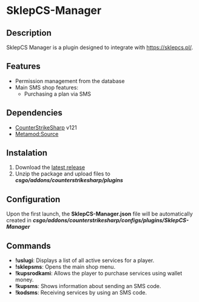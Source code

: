 # SklepCS-Manager

## Description
SklepCS Manager is a plugin designed to integrate with https://sklepcs.pl/. 

## Features
- Permission management from the database
- Main SMS shop features:
  - Purchasing a plan via SMS
## Dependencies
- [CounterStrikeSharp](https://github.com/roflmuffin/CounterStrikeSharp/releases) v121
- [Metamod:Source](https://www.sourcemm.net/downloads.php/?branch=master)

## Instalation
1. Download the [latest release](https://github.com/CS-GEJMERZY/SklepCS-Manager/releases/latest)
2. Unzip the package and upload files to **_csgo/addons/counterstrikesharp/plugins_**

## Configuration
Upon the first launch, the **SklepCS-Manager.json**  file will be automatically created in **_csgo/addons/counterstrikesharp/configs/plugins/SklepCS-Manager_**

## Commands
- **!uslugi**: Displays a list of all active services for a player.
- **!sklepsms**: Opens the main shop menu.
- **!kupsrodkami**: Allows the player to purchase services using wallet money.
- **!kupsms**: Shows information about sending an SMS code.
- **!kodsms**: Receiving services by using an SMS code.